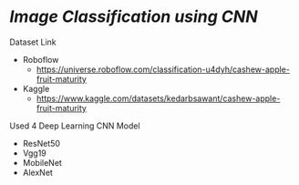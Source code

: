 # *Image Classification using CNN*

Dataset Link
- Roboflow
  - https://universe.roboflow.com/classification-u4dyh/cashew-apple-fruit-maturity
- Kaggle
  - https://www.kaggle.com/datasets/kedarbsawant/cashew-apple-fruit-maturity

Used 4 Deep Learning CNN Model
- ResNet50
- Vgg19
- MobileNet
- AlexNet
